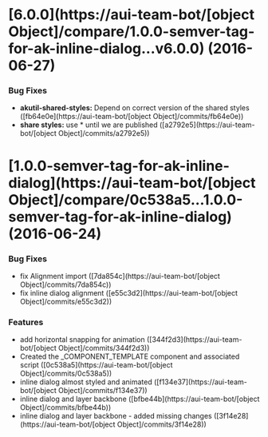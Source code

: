 <a name="6.0.0"></a>
# [6.0.0](https://aui-team-bot/[object Object]/compare/1.0.0-semver-tag-for-ak-inline-dialog...v6.0.0) (2016-06-27)


### Bug Fixes

* **akutil-shared-styles:** Depend on correct version of the shared styles ([fb64e0e](https://aui-team-bot/[object Object]/commits/fb64e0e))
* **share styles:** use * until we are published ([a2792e5](https://aui-team-bot/[object Object]/commits/a2792e5))



<a name="1.0.0-semver-tag-for-ak-inline-dialog"></a>
# [1.0.0-semver-tag-for-ak-inline-dialog](https://aui-team-bot/[object Object]/compare/0c538a5...1.0.0-semver-tag-for-ak-inline-dialog) (2016-06-24)


### Bug Fixes

* fix Alignment import ([7da854c](https://aui-team-bot/[object Object]/commits/7da854c))
* fix inline dialog alignment ([e55c3d2](https://aui-team-bot/[object Object]/commits/e55c3d2))


### Features

* add horizontal snapping for animation ([344f2d3](https://aui-team-bot/[object Object]/commits/344f2d3))
* Created the _COMPONENT_TEMPLATE component and associated script ([0c538a5](https://aui-team-bot/[object Object]/commits/0c538a5))
* inline dialog almost styled and animated ([f134e37](https://aui-team-bot/[object Object]/commits/f134e37))
* inline dialog and layer backbone ([bfbe44b](https://aui-team-bot/[object Object]/commits/bfbe44b))
* inline dialog and layer backbone - added missing changes ([3f14e28](https://aui-team-bot/[object Object]/commits/3f14e28))



